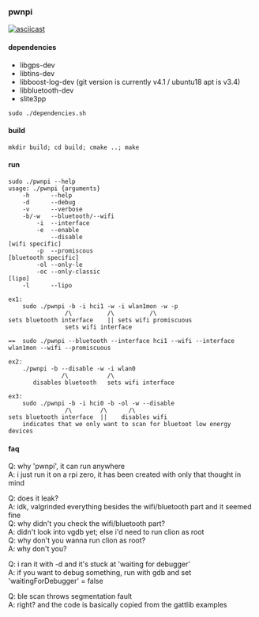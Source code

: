 ### pwnpi

[![asciicast](https://asciinema.org/a/299834.svg)](https://asciinema.org/a/299834)

#### dependencies
- libgps-dev
- libtins-dev
- libboost-log-dev (git version is currently v4.1 / ubuntu18 apt is v3.4)
- libbluetooth-dev
- slite3pp

```
sudo ./dependencies.sh
```

#### build

```
mkdir build; cd build; cmake ..; make
```

#### run

```
sudo ./pwnpi --help
usage: ./pwnpi {arguments}
	-h      --help
	-d      --debug
	-v      --verbose
	-b/-w	--bluetooth/--wifi
		-i	--interface
		-e  --enable
		    --disable
[wifi specific]
		-p	--promiscous
[bluetooth specific]
        -ol --only-le
        -oc --only-classic
[lipo]
	-l      --lipo

ex1:
    sudo ./pwnpi -b -i hci1 -w -i wlan1mon -w -p
                /\          /\          /\
sets bluetooth interface    || sets wifi promiscuous
                sets wifi interface
                
==  sudo ./pwnpi --bluetooth --interface hci1 --wifi --interface wlan1mon --wifi --promiscuous 

ex2:
    ./pwnpi -b --disable -w -i wlan0
               /\           /\
       disables bluetooth   sets wifi interface

ex3:
    sudo ./pwnpi -b -i hci0 -b -ol -w --disable
                /\        /\      /\
sets bluetooth interface  ||    disables wifi
    indicates that we only want to scan for bluetoot low energy devices
```

#### faq

Q: why 'pwnpi', it can run anywhere<br>
A: i just run it on a rpi zero, it has been created with only that thought in mind<br>

Q: does it leak?<br>
A: idk, valgrinded everything besides the wifi/bluetooth part and it seemed fine<br>
Q: why didn't you check the wifi/bluetooth part?<br>
A: didn't look into vgdb yet; else i'd need to run clion as root<br>
Q: why don't you wanna run clion as root?<br>
A: why don't you?<br>

Q: i ran it with -d and it's stuck at 'waiting for debugger'<br>
A: if you want to debug something, run with gdb and set 'waitingForDebugger' = false<br>

Q: ble scan throws segmentation fault<br>
A: right? and the code is basically copied from the gattlib examples<br>